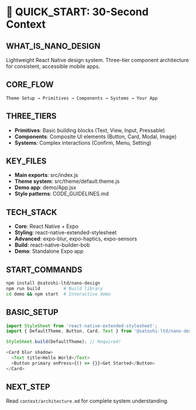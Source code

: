 # 🚀 QUICK_START: 30-Second Context

## WHAT_IS_NANO_DESIGN
Lightweight React Native design system. Three-tier component architecture for consistent, accessible mobile apps.

## CORE_FLOW
```
Theme Setup → Primitives → Components → Systems → Your App
```

## THREE_TIERS
- **Primitives**: Basic building blocks (Text, View, Input, Pressable)
- **Components**: Composite UI elements (Button, Card, Modal, Image)  
- **Systems**: Complex interactions (Confirm, Menu, Setting)

## KEY_FILES
- **Main exports**: src/index.js
- **Theme system**: src/theme/default.theme.js
- **Demo app**: demo/App.jsx
- **Style patterns**: CODE_GUIDELINES.md

## TECH_STACK
- **Core**: React Native + Expo
- **Styling**: react-native-extended-stylesheet
- **Advanced**: expo-blur, expo-haptics, expo-sensors
- **Build**: react-native-builder-bob
- **Demo**: Standalone Expo app

## START_COMMANDS
```bash
npm install @satoshi-ltd/nano-design
npm run build         # Build library
cd demo && npm start  # Interactive demo
```

## BASIC_SETUP
```javascript
import StyleSheet from 'react-native-extended-stylesheet';
import { DefaultTheme, Button, Card, Text } from '@satoshi-ltd/nano-design';

StyleSheet.build(DefaultTheme); // Required!

<Card blur shadow>
  <Text title>Hello World</Text>
  <Button primary onPress={() => {}}>Get Started</Button>
</Card>
```

## NEXT_STEP
Read `context/architecture.md` for complete system understanding.